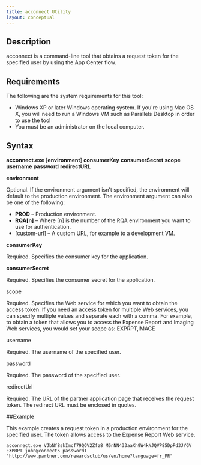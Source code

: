 ```yaml
---
title: acconnect Utility
layout: conceptual
---
```


## Description

acconnect is a command-line tool that obtains a request token for the specified user by using the App Center flow.

## Requirements

The following are the system requirements for this tool:

* Windows XP or later Windows operating system. If you're using Mac OS X, you will need to run a Windows VM such as Parallels Desktop in order to use the tool
* You must be an administrator on the local computer.

## Syntax

**acconnect.exe** [**environment**] **consumerKey** **consumerSecret** **scope** **username** **password** **redirectURL**

**environment**

   Optional. If the environment argument isn't specified, the environment will default to the production environment. The environment argument can also be one of the following:
* **PROD** – Production environment.
* **RQA[n]** – Where [n] is the number of the RQA environment you want to use for authentication.
* [custom-url] – A custom URL, for example to a development VM.

**consumerKey**

   Required. Specifies the consumer key for the application.

**consumerSecret**

   Required. Specifies the consumer secret for the application.

scope

Required. Specifies the Web service for which you want to obtain the access token. If you need an access token for multiple Web services, you can specify multiple values and separate each with a comma. For example, to obtain a token that allows you to access the Expense Report and Imaging Web services, you would set your scope as:
EXPRPT,IMAGE

username

Required. The username of the specified user.

password

Required. The password of the specified user.

redirectUrl
 
Required. The URL of the partner application page that receives the request token. The redirect URL must be enclosed in quotes.


##Example

This example creates a request token in a production environment for the specified user. The token allows access to the Expense Report Web service.

```acconnect.exe VJbNf8skImcf79QOV2Zfz8 M6nNN433aaXh9W4kNJQVP85DpPd3JYGV EXPRPT john@connect5 password1 "http://www.partner.com/rewardsclub/us/en/home?language=fr_FR"```
